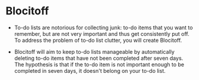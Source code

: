 # Blocitoff

* To-do lists are notorious for collecting junk: to-do items that you want to remember, but are not very important and thus get consistently put off. To address the problem of to-do list clutter, you will create Blocitoff.

* Blocitoff will aim to keep to-do lists manageable by automatically deleting to-do items that have not been completed after seven days. The hypothesis is that if the to-do item is not important enough to be completed in seven days, it doesn't belong on your to-do list.
